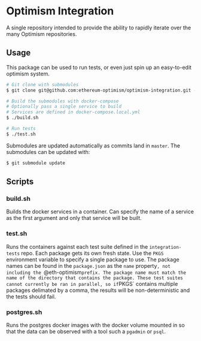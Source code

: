 # Optimism Integration
A single repository intended to provide the ability to rapidly iterate over
the many Optimism repositories.

## Usage
This package can be used to run tests, or even just spin up an easy-to-edit
optimism system.

```bash
# Git clone with submodules
$ git clone git@github.com:ethereum-optimism/optimism-integration.git --recurse-submodules

# Build the submodules with docker-compose
# Optionally pass a single service to build
# Services are defined in docker-compose.local.yml
$ ./build.sh

# Run tests
$ ./test.sh
```

Submodules are updated automatically as commits land in `master`.
The submodules can be updated with:

```bash
$ git submodule update
```

## Scripts

### build.sh

Builds the docker services in a container. Can specify the name of a service
as the first argument and only that service will be built.

### test.sh

Runs the containers against each test suite defined in the `integration-tests`
repo. Each package gets its own fresh state. Use the `PKGS` environment variable
to specify a single package to use. The package names can be found in the
`package.json` as the `name` property`, not including the `@eth-optimism` prefix.
The package name must match the name of the directory that contains the package.
These test suites cannot currently be ran in parallel, so if `PKGS` contains
multiple packages delimated by a comma, the results will be non-deterministic
and the tests should fail.

### postgres.sh

Runs the postgres docker images with the docker volume mounted in so that the
data can be observed with a tool such a `pgadmin` or `psql`.

